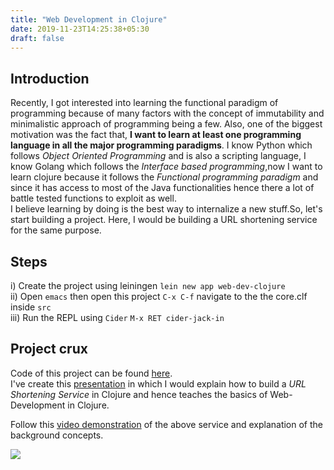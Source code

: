 ```yaml
---
title: "Web Development in Clojure"
date: 2019-11-23T14:25:38+05:30
draft: false
---
```

## Introduction 
Recently, I got interested into learning the functional paradigm of programming because of many factors with the concept of immutability and minimalistic approach of programming being a few. Also, one of the biggest motivation was the fact that, **I want to learn at least one programming language in all the major programming paradigms**. I know Python which follows *Object Oriented Programming* and is also a scripting language, I know Golang which follows the *Interface based programming*,now I want to learn clojure because it follows the *Functional programming paradigm* and since it has access to most of the Java functionalities hence there a lot of battle tested functions to exploit as well.  
I believe learning by doing is the best way to internalize a new stuff.So, let's start building a project. Here, I would be building a URL shortening service for the same purpose.

## Steps

i) Create the project using leiningen `lein new app web-dev-clojure`  
ii) Open `emacs` then open this project `C-x C-f` navigate to the the core.clf inside `src`  
iii) Run the REPL using `Cider` `M-x RET cider-jack-in`  

## Project crux
Code of this project can be found [here](https://github.com/souvikhaldar/Redirector).   
I've create this [presentation](https://docs.google.com/presentation/d/1P9GChVagzfivjWVNd9wBMfg9g9hi-rox93F4IYT10Rk/edit#slide=id.p) in which I would explain how to build a *URL Shortening Service* in Clojure and hence teaches the basics of Web-Development in Clojure.  

Follow this [video demonstration](https://youtu.be/IFA7gmiVa8E) of the above service and explanation of the background concepts.  



![](/images/2019-11-27-12-24-31.png)
